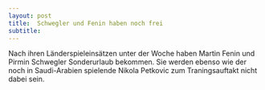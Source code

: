 ```yaml
---
layout: post
title:  Schwegler und Fenin haben noch frei
subtitle:  
---
```


Nach ihren Länderspieleinsätzen unter der Woche haben Martin Fenin und Pirmin Schwegler Sonderurlaub bekommen. Sie werden ebenso wie der noch in Saudi-Arabien spielende Nikola Petkovic zum Traningsauftakt nicht dabei sein.


